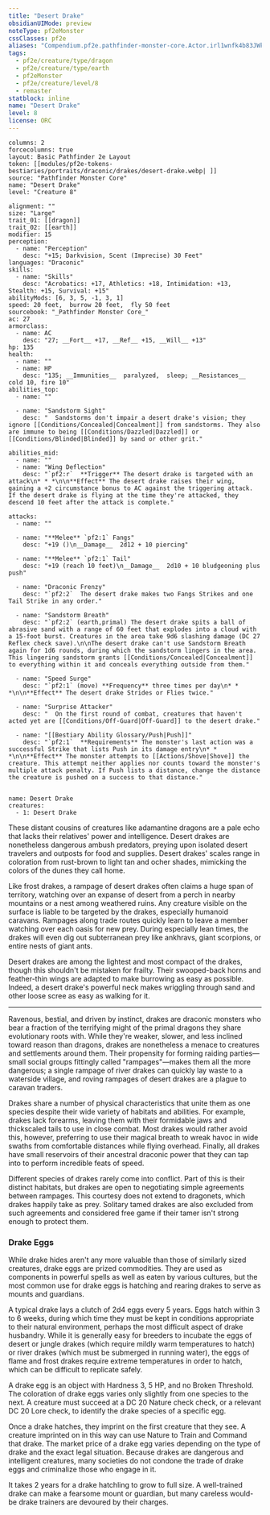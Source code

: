 ```yaml
---
title: "Desert Drake"
obsidianUIMode: preview
noteType: pf2eMonster
cssClasses: pf2e
aliases: "Compendium.pf2e.pathfinder-monster-core.Actor.irl1wnfk4b83JWkY" 
tags:
  - pf2e/creature/type/dragon
  - pf2e/creature/type/earth
  - pf2eMonster
  - pf2e/creature/level/8
  - remaster
statblock: inline
name: "Desert Drake"
level: 8
license: ORC
---
```


```statblock
columns: 2
forcecolumns: true
layout: Basic Pathfinder 2e Layout
token: [[modules/pf2e-tokens-bestiaries/portraits/draconic/drakes/desert-drake.webp| ]]
source: "Pathfinder Monster Core"
name: "Desert Drake"
level: "Creature 8"

alignment: ""
size: "Large"
trait_01: [[dragon]]
trait_02: [[earth]]
modifier: 15
perception:
  - name: "Perception"
    desc: "+15; Darkvision, Scent (Imprecise) 30 Feet"
languages: "Draconic"
skills:
  - name: "Skills"
    desc: "Acrobatics: +17, Athletics: +18, Intimidation: +13, Stealth: +15, Survival: +15"
abilityMods: [6, 3, 5, -1, 3, 1]
speed: 20 feet,  burrow 20 feet,  fly 50 feet
sourcebook: "_Pathfinder Monster Core_"
ac: 27
armorclass:
  - name: AC
    desc: "27; __Fort__ +17, __Ref__ +15, __Will__ +13"
hp: 135
health:
  - name: ""
  - name: HP
    desc: "135; __Immunities__  paralyzed,  sleep; __Resistances__ cold 10, fire 10"
abilities_top:
  - name: ""

  - name: "Sandstorm Sight"
    desc: "  Sandstorms don't impair a desert drake's vision; they ignore [[Conditions/Concealed|Concealment]] from sandstorms. They also are immune to being [[Conditions/Dazzled|Dazzled]] or [[Conditions/Blinded|Blinded]] by sand or other grit."

abilities_mid:
  - name: ""
  - name: "Wing Deflection"
    desc: "`pf2:r`  **Trigger** The desert drake is targeted with an attack\n* * *\n\n**Effect** The desert drake raises their wing, gaining a +2 circumstance bonus to AC against the triggering attack. If the desert drake is flying at the time they're attacked, they descend 10 feet after the attack is complete."

attacks:
  - name: ""

  - name: "**Melee** `pf2:1` Fangs"
    desc: "+19 ()\n__Damage__  2d12 + 10 piercing"

  - name: "**Melee** `pf2:1` Tail"
    desc: "+19 (reach 10 feet)\n__Damage__  2d10 + 10 bludgeoning plus push"

  - name: "Draconic Frenzy"
    desc: "`pf2:2`  The desert drake makes two Fangs Strikes and one Tail Strike in any order."

  - name: "Sandstorm Breath"
    desc: "`pf2:2` (earth,primal) The desert drake spits a ball of abrasive sand with a range of 60 feet that explodes into a cloud with a 15-foot burst. Creatures in the area take 9d6 slashing damage (DC 27 Reflex check save).\n\nThe desert drake can't use Sandstorm Breath again for 1d6 rounds, during which the sandstorm lingers in the area. This lingering sandstorm grants [[Conditions/Concealed|Concealment]] to everything within it and conceals everything outside from them."

  - name: "Speed Surge"
    desc: "`pf2:1` (move) **Frequency** three times per day\n* * *\n\n**Effect** The desert drake Strides or Flies twice."

  - name: "Surprise Attacker"
    desc: "  On the first round of combat, creatures that haven't acted yet are [[Conditions/Off-Guard|Off-Guard]] to the desert drake."

  - name: "[[Bestiary Ability Glossary/Push|Push]]"
    desc: "`pf2:1`  **Requirements** The monster's last action was a successful Strike that lists Push in its damage entry\n* * *\n\n**Effect** The monster attempts to [[Actions/Shove|Shove]] the creature. This attempt neither applies nor counts toward the monster's multiple attack penalty. If Push lists a distance, change the distance the creature is pushed on a success to that distance."
 
```

```encounter-table
name: Desert Drake
creatures:
  - 1: Desert Drake
```



These distant cousins of creatures like adamantine dragons are a pale echo that lacks their relatives' power and intelligence. Desert drakes are nonetheless dangerous ambush predators, preying upon isolated desert travelers and outposts for food and supplies. Desert drakes' scales range in coloration from rust-brown to light tan and ocher shades, mimicking the colors of the dunes they call home.

Like frost drakes, a rampage of desert drakes often claims a huge span of territory, watching over an expanse of desert from a perch in nearby mountains or a nest among weathered ruins. Any creature visible on the surface is liable to be targeted by the drakes, especially humanoid caravans. Rampages along trade routes quickly learn to leave a member watching over each oasis for new prey. During especially lean times, the drakes will even dig out subterranean prey like ankhravs, giant scorpions, or entire nests of giant ants.

Desert drakes are among the lightest and most compact of the drakes, though this shouldn't be mistaken for frailty. Their swooped-back horns and feather-thin wings are adapted to make burrowing as easy as possible. Indeed, a desert drake's powerful neck makes wriggling through sand and other loose scree as easy as walking for it.

* * *

Ravenous, bestial, and driven by instinct, drakes are draconic monsters who bear a fraction of the terrifying might of the primal dragons they share evolutionary roots with. While they're weaker, slower, and less inclined toward reason than dragons, drakes are nonetheless a menace to creatures and settlements around them. Their propensity for forming raiding parties—small social groups fittingly called "rampages"—makes them all the more dangerous; a single rampage of river drakes can quickly lay waste to a waterside village, and roving rampages of desert drakes are a plague to caravan traders.

Drakes share a number of physical characteristics that unite them as one species despite their wide variety of habitats and abilities. For example, drakes lack forearms, leaving them with their formidable jaws and thickscaled tails to use in close combat. Most drakes would rather avoid this, however, preferring to use their magical breath to wreak havoc in wide swaths from comfortable distances while flying overhead. Finally, all drakes have small reservoirs of their ancestral draconic power that they can tap into to perform incredible feats of speed.

Different species of drakes rarely come into conflict. Part of this is their distinct habitats, but drakes are open to negotiating simple agreements between rampages. This courtesy does not extend to dragonets, which drakes happily take as prey. Solitary tamed drakes are also excluded from such agreements and considered free game if their tamer isn't strong enough to protect them.

### Drake Eggs

While drake hides aren't any more valuable than those of similarly sized creatures, drake eggs are prized commodities. They are used as components in powerful spells as well as eaten by various cultures, but the most common use for drake eggs is hatching and rearing drakes to serve as mounts and guardians.

A typical drake lays a clutch of 2d4 eggs every 5 years. Eggs hatch within 3 to 6 weeks, during which time they must be kept in conditions appropriate to their natural environment, perhaps the most difficult aspect of drake husbandry. While it is generally easy for breeders to incubate the eggs of desert or jungle drakes (which require mildly warm temperatures to hatch) or river drakes (which must be submerged in running water), the eggs of flame and frost drakes require extreme temperatures in order to hatch, which can be difficult to replicate safely.

A drake egg is an object with Hardness 3, 5 HP, and no Broken Threshold. The coloration of drake eggs varies only slightly from one species to the next. A creature must succeed at a DC 20 Nature check check, or a relevant DC 20 Lore check, to identify the drake species of a specific egg.

Once a drake hatches, they imprint on the first creature that they see. A creature imprinted on in this way can use Nature to Train and Command that drake. The market price of a drake egg varies depending on the type of drake and the exact legal situation. Because drakes are dangerous and intelligent creatures, many societies do not condone the trade of drake eggs and criminalize those who engage in it.

It takes 2 years for a drake hatchling to grow to full size. A well-trained drake can make a fearsome mount or guardian, but many careless would-be drake trainers are devoured by their charges.
